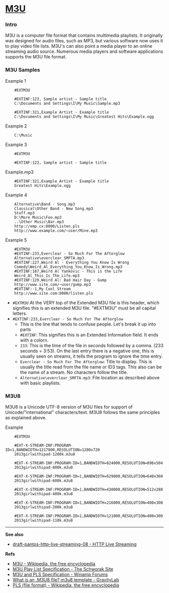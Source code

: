 [M3U]
=====

### Intro

M3U is a computer file format that contains multimedia playlists. 
It originally was designed for audio files, such as MP3, 
but various software now uses it to play video file lists. 
M3U's can also point a media player to an online streaming audio source. 
Numerous media players and software applications supports the M3U file format.


### M3U Samples

Example 1

        #EXTM3U
        
        #EXTINF:123, Sample artist - Sample title
        C:\Documents and Settings\I\My Music\Sample.mp3
        
        #EXTINF:321,Example Artist - Example title
        C:\Documents and Settings\I\My Music\Greatest Hits\Example.ogg

        
Example 2

        C:\Music

        
Example 3

        #EXTM3U
        
        #EXTINF:123, Sample artist - Sample title

        
Example.mp3

        #EXTINF:321,Example Artist - Example title
        Greatest Hits\Example.ogg

Example 4

        Alternative\Band - Song.mp3
        Classical\Other Band - New Song.mp3
        Stuff.mp3
        D:\More Music\Foo.mp3
        ..\Other Music\Bar.mp3
        http://emp.cx:8000/Listen.pls
        http://www.example.com/~user/Mine.mp3

Example 5

        #EXTM3U
        #EXTINF:233,Everclear - So Much For The Afterglow
        Alternative\everclear_SMFTA.mp3
        #EXTINF:227,Weird Al - Everything You Know Is Wrong
        Comedy\Weird_Al_Everything_You_Know_Is_Wrong.mp3
        #EXTINF:187,Weird Al Yankovic - This is the Life
        Weird_Al_This_Is_The_Life.mp3
        #EXTINF:129,Weird Al: Bad Hair Day - Gump
        http://www.site.com/~user/gump.mp3
        #EXTINF:-1,My Cool Stream
        http://www.site.com:8000/listen.pls

* `#EXTM3U` At the VERY top of the Extended M3U file is this header, which signifies this is an extended M3U file. "#EXTM3U" must be all capital letters.
* `#EXTINF:233,Everclear - So Much For The Afterglow`
    * This is the line that tends to confuse people. Let's break it up into parts
    * `#EXTINF`: This signifies this is an Extended Information field. It ends with a colorn.
    * `233`: This is the time of the file in seconds followed by a comma. (233 seconds = 3:53). On the last entry there is a negative one, this is usually seen on streams, it tells the program to ignore the time entry.
    * `Everclear - So Much For The Afterglow`: Title to display. This is usually the title read from the file name or ID3 tags. This also can be the name of a stream. No characters follow the title.
    * `Alternative\everclear_SMFTA.mp3`: File location as described above with basic playlists.     
        

### M3U8

M3U8 is a Unicode UTF-8 version of M3U files for support of Unicode/"international" characters/text. M3U8 follows the same principles as explained above.

Example

        #EXTM3U
         
        #EXT-X-STREAM-INF:PROGRAM-ID=1,BANDWIDTH=1217000,RESOLUTION=1280x720
        2013girlwithipad-1200k.m3u8
         
        #EXT-X-STREAM-INF:PROGRAM-ID=1,BANDWIDTH=824000,RESOLUTION=896x504
        2013girlwithipad-800k.m3u8
         
        #EXT-X-STREAM-INF:PROGRAM-ID=1,BANDWIDTH=629000,RESOLUTION=640x360
        2013girlwithipad-600k.m3u8
         
        #EXT-X-STREAM-INF:PROGRAM-ID=1,BANDWIDTH=430000,RESOLUTION=512x288
        2013girlwithipad-400k.m3u8
         
        #EXT-X-STREAM-INF:PROGRAM-ID=1,BANDWIDTH=216000,RESOLUTION=400x300
        2013girlwithipad-200k.m3u8
         
        #EXT-X-STREAM-INF:PROGRAM-ID=1,BANDWIDTH=121000,RESOLUTION=400x300
        2013girlwithipad-110k.m3u8

		
---

**See also**

* [draft-pantos-http-live-streaming-08 - HTTP Live Streaming](http://tools.ietf.org/html/draft-pantos-http-live-streaming-08)


**Refs**

* [M3U - Wikipedia, the free encyclopedia](http://en.wikipedia.org/wiki/M3U)
* [M3U Play List Specification - The Schworak Site](http://schworak.com/blog/e39/m3u-play-list-specification/)
* [M3U and PLS Specification - Winamp Forums](http://forums.winamp.com/showthread.php?threadid=65772)
* [What is an .M3U8 file? m3u8 template - GravityLab](http://www.gravlab.com/2013/07/05/what-is-an-m3u8-file/)
* [PLS (file format) - Wikipedia, the free encyclopedia][PLS]


[PLS]: http://en.wikipedia.org/wiki/PLS_(file_format)
[M3U]: https://gist.github.com/district10/a982f999a7e853d3ca1b